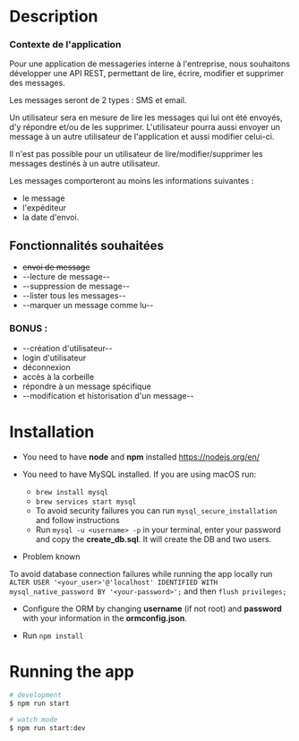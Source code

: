 # Description

### Contexte de l'application

Pour une application de messageries interne à l'entreprise, nous souhaitons développer une API REST, permettant de lire, écrire, modifier et supprimer des messages.

Les messages seront de 2 types : SMS et email.

Un utilisateur sera en mesure de lire les messages qui lui ont été envoyés, d'y répondre et/ou de les supprimer.
L'utilisateur pourra aussi envoyer un message à un autre utilisateur de l'application et aussi modifier celui-ci.

Il n'est pas possible pour un utilisateur de lire/modifier/supprimer les messages destinés à un autre utilisateur.

Les messages comporteront au moins les informations suivantes :
- le message
- l'expéditeur
- la date d'envoi.

## Fonctionnalités souhaitées
- ~~envoi de message~~
- --lecture de message--
- --suppression de message--
- --lister tous les messages--
- --marquer un message comme lu--

### BONUS :
- --création d'utilisateur--
- login d'utilisateur
- déconnexion
- accès à la corbeille
- répondre à un message spécifique
- --modification et historisation d'un message--

# Installation

* You need to have **node** and **npm** installed https://nodejs.org/en/

* You need to have MySQL installed. If you are using macOS run:
  - `brew install mysql`
  - `brew services start mysql`
  - To avoid security failures you can run `mysql_secure_installation` and follow instructions
  - Run `mysql -u <username> -p` in your terminal, enter your password and copy the **create_db.sql**.
  It will create the DB and two users.

* Problem known 

 To avoid database connection failures while running the app locally run `ALTER USER '<your_user>'@'localhost' IDENTIFIED WITH mysql_native_password BY '<your-password>';` and then `flush privileges;`

* Configure the ORM by changing **username** (if not root) and **password** with your information in the **ormconfig.json**.

* Run `npm install`

# Running the app

```bash
# development
$ npm run start

# watch mode
$ npm run start:dev

```
